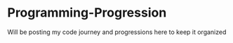 # Programming-Progression
Will be posting my code journey and progressions here to keep it organized
